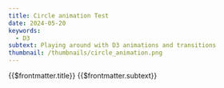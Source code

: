 ```yaml
---
title: Circle animation Test
date: 2024-05-20
keywords:
  - D3
subtext: Playing around with D3 animations and transitions
thumbnail: /thumbnails/circle_animation.png
---
```


<FigureTitle>{{$frontmatter.title}}</FigureTitle>
<SubtitleHeader>{{$frontmatter.subtext}}</SubtitleHeader>
<D3PlotContainer>
<svg ref='svgContainer'></svg>
</D3PlotContainer>

<script setup>
import { ref, onMounted } from 'vue';
import * as d3 from 'd3';

const svgContainer = ref(null);

const width = 300;
const height = 100;

// Generate initial data points
const x = d3.scaleLinear().domain([0, width]).range([0, width]);
const y = d3.scaleLinear().domain([0, height]).range([0, height]);

const generateDataset = () => (
  Array(20).fill(0).map(() => ([
    d3.randomNormal(width/2, width/6)(),
    d3.randomNormal(height/2, height/8)(),
  ]))
)
// Create the SVG element
function createSvg() {
  const svg = d3
    .select(svgContainer.value)
    .attr('preserveAspectRatio', 'xMinYMin meet')
    .attr('viewBox', [0, 0, width, height])
    //.style('background-color', 'white');
    
  return svg;
}

onMounted(() => {
  const svg = createSvg();
  update(svg)
  setInterval(() => { update(svg) }, 3000);
});

function update(svg) {

  const data = generateDataset();

  // Define the diverging color scale
  const colorScale = d3.scaleDiverging(d3.interpolateRdBu)
    .domain([0, width / 2, width])
    
  svg.selectAll("circle")
    .data(data)
    .join(
      enter => enter.append("circle")
        .attr("cx", d => d[0])
        .attr("cy", d => d[1])
        .transition()
        .duration(2000)
        .ease(d3.easePolyInOut)
        .attr('stroke', 'currentColor')
        .style('mix-blend-mode', 'multiply')
        .attr('stroke-width', 0.5)
        .attr("r", 5)
        .attr('fill', d => colorScale(d[0])),
      update => update
        .transition()
        .duration(2000)
        .ease(d3.easePolyInOut)
        .attr("cx", d => d[0])
        .attr("cy", d => d[1])
        .attr('fill', d => colorScale(d[0])),
      exit => exit
        .remove()
    )
}
</script>
